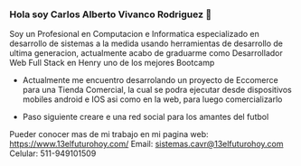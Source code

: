 ### Hola soy Carlos Alberto Vivanco Rodriguez 👋

Soy un Profesional en Computacion e Informatica especializado en desarrollo de sistemas a la medida usando herramientas de desarrollo de ultima generacion, actualmente acabo de graduarme como Desarrollador Web Full Stack en Henry uno de los mejores Bootcamp


- Actualmente me encuentro desarrolando un proyecto  de Eccomerce para una Tienda Comercial, la cual se podra ejecutar desde dispositivos mobiles android  e  IOS  asi como en la web, para luego comercializarlo

- Paso siguiente creare e una red social para los amantes del futbol

Pueder conocer mas de mi trabajo en mi pagina web: https://www.13elfuturohoy.com/
Email: sistemas.cavr@13elfuturohoy.com
Celular: 511-949101509

